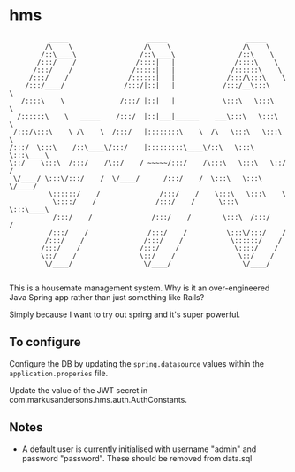 # hms
```
          _____                    _____                    _____          
         /\    \                  /\    \                  /\    \         
        /::\____\                /::\____\                /::\    \        
       /:::/    /               /::::|   |               /::::\    \       
      /:::/    /               /:::::|   |              /::::::\    \      
     /:::/    /               /::::::|   |             /:::/\:::\    \     
    /:::/____/               /:::/|::|   |            /:::/__\:::\    \    
   /::::\    \              /:::/ |::|   |            \:::\   \:::\    \   
  /::::::\    \   _____    /:::/  |::|___|______    ___\:::\   \:::\    \  
 /:::/\:::\    \ /\    \  /:::/   |::::::::\    \  /\   \:::\   \:::\    \ 
/:::/  \:::\    /::\____\/:::/    |:::::::::\____\/::\   \:::\   \:::\____\
\::/    \:::\  /:::/    /\::/    / ~~~~~/:::/    /\:::\   \:::\   \::/    /
 \/____/ \:::\/:::/    /  \/____/      /:::/    /  \:::\   \:::\   \/____/ 
          \::::::/    /               /:::/    /    \:::\   \:::\    \     
           \::::/    /               /:::/    /      \:::\   \:::\____\    
           /:::/    /               /:::/    /        \:::\  /:::/    /    
          /:::/    /               /:::/    /          \:::\/:::/    /     
         /:::/    /               /:::/    /            \::::::/    /      
        /:::/    /               /:::/    /              \::::/    /       
        \::/    /                \::/    /                \::/    /        
         \/____/                  \/____/                  \/____/         
                                                                           
```

This is a housemate management system. 
Why is it an over-engineered Java Spring app rather than just something like Rails?

Simply because I want to try out spring and it's super powerful.

## To configure
Configure the DB by updating the `spring.datasource` values within the `application.properies` file.

Update the value of the JWT secret in com.markusandersons.hms.auth.AuthConstants.

## Notes
* A default user is currently initialised with username "admin" and password "password". These should be removed from data.sql